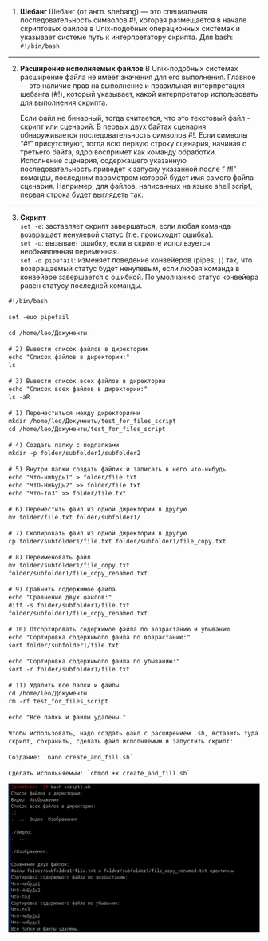 1. **Шебанг**
    Шебанг (от англ. shebang) — это специальная последовательность символов #!, которая размещается в начале скриптовых файлов в Unix-подобных операционных системах и указывает системе путь к интерпретатору скрипта. Для bash: `#!/bin/bash `

---

2. **Расширение исполняемых файлов**
    В Unix-подобных системах расширение файла не имеет значения для его выполнения. Главное — это наличие прав на выполнение и правильная интерпретация шебанга (#!), который указывает, какой интерпретатор использовать для выполнения скрипта.  

    Если файл не бинарный, тогда считается, что это текстовый файл - скрипт или сценарий. В первых двух байтах сценария обнаруживается последовательность символов #!. Если символы “#!” присутствуют, тогда всю первую строку сценария, начиная с третьего байта, ядро воспримет как команду обработки. Исполнение сценария, содержащего указанную последовательность приведет к запуску указанной после “ #!” команды, последним параметром которой будет имя самого файла сценария. Например, для файлов, написанных на языке shell script, первая строка будет выглядеть так:

---

3. **Скрипт**  
    `set -e`: заставляет скрипт завершаться, если любая команда возвращает ненулевой статус (т.е. происходит ошибка).  
    `set -u`: вызывает ошибку, если в скрипте используется необъявленная переменная.  
    `set -o pipefail`: изменяет поведение конвейеров (pipes, `|`) так, что возвращаемый статус будет ненулевым, если любая команда в конвейере завершается с ошибкой. По умолчанию статус конвейера равен статусу последней команды. 
```
#!/bin/bash

set -euo pipefail

cd /home/leo/Документы

# 2) Вывести список файлов в директории
echo "Список файлов в директории:"
ls

# 3) Вывести список всех файлов в директории
echo "Список всех файлов в директории:"
ls -aR

# 1) Переместиться между директориями
mkdir /home/leo/Документы/test_for_files_script
cd /home/leo/Документы/test_for_files_script

# 4) Создать папку с подпапками
mkdir -p folder/subfolder1/subfolder2

# 5) Внутри папки создать файлик и записать в него что-нибудь
echo "Что-нибудь1" > folder/file.txt
echo "ЧтО-НиБуДь2" >> folder/file.txt
echo "Что-то3" >> folder/file.txt

# 6) Переместить файл из одной директории в другую
mv folder/file.txt folder/subfolder1/

# 7) Скопировать файл из одной директории в другую
cp folder/subfolder1/file.txt folder/subfolder1/file_copy.txt

# 8) Переименовать файл
mv folder/subfolder1/file_copy.txt folder/subfolder1/file_copy_renamed.txt

# 9) Сравнить содержимое файла
echo "Сравнение двух файлов:"
diff -s folder/subfolder1/file.txt folder/subfolder1/file_copy_renamed.txt

# 10) Отсортировать содержимое файла по возрастанию и убыванию
echo "Сортировка содержимого файла по возрастанию:"
sort folder/subfolder1/file.txt

echo "Сортировка содержимого файла по убыванию:"
sort -r folder/subfolder1/file.txt

# 11) Удалить все папки и файлы
cd /home/leo/Документы
rm -rf test_for_files_script

echo "Все папки и файлы удалены."

Чтобы использовать, надо создать файл с расширением .sh, вставить туда скрипт, сохранить, сделать файл исполняемым и запустить скрипт:

Создание: `nano create_and_fill.sh`

Сделать испольняемым: `chmod +x create_and_fill.sh`
```
![alt text](image.png)